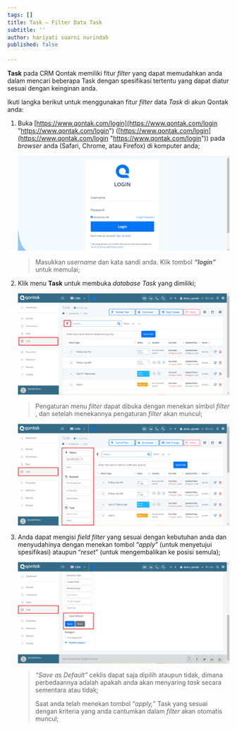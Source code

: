 ```yaml
---
tags: []
title: Task – Filter Data Task
subtitle: ''
author: hariyati suarni nurindah
published: false

---
```

**Task** pada CRM Qontak memiliki fitur _filter_ yang dapat memudahkan anda dalam mencari beberapa Task dengan spesifikasi tertentu yang dapat diatur sesuai dengan keinginan anda.

Ikuti langka berikut untuk menggunakan fitur _filter_ data _Task_ di akun Qontak anda:

1. Buka [https://www.qontak.com/login](https://www.qontak.com/login "https://www.qontak.com/login") ([https://www.qontak.com/login](https://www.qontak.com/login "https://www.qontak.com/login")) pada _browser_ anda (Safari, Chrome, atau Firefox) di komputer anda;

   ![](/uploads/login.PNG)

   > Masukkan _username_ dan kata sandi anda. Klik tombol **_“login”_** untuk memulai;
2. Klik menu **Task** untuk membuka _database Task_ yang dimiliki;

   ![](/uploads/filtertask1.PNG)

   > Pengaturan menu _filter_ dapat dibuka dengan menekan simbol _filter_ , dan setelah menekannya pengaturan _filter_ akan muncul;

   ![](/uploads/filtertask2.PNG)
3. Anda dapat mengisi _field filter_ yang sesuai dengan kebutuhan anda dan menyudahinya dengan menekan tombol “_apply_” (untuk menyetujui spesifikasi) ataupun “_reset_” (untuk mengembalikan ke posisi semula);

   ![](/uploads/filtertask3.PNG)

   > _“Save as Default”_ ceklis dapat saja dipilih ataupun tidak, dimana perbedaannya adalah apakah anda akan menyaring _task_ secara sementara atau tidak;
   >
   > Saat anda telah menekan tombol “_apply,_” Task yang sesuai dengan kriteria yang anda cantumkan dalam _filter_ akan otomatis muncul;